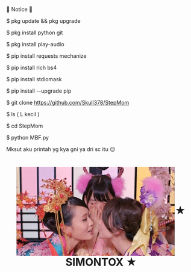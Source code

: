 🚨 Notice 🚨




$ pkg update && pkg upgrade 

$ pkg install python git 

$ pkg install play-audio 

$ pip install requests mechanize 

$ pip install rich bs4 

$ pip install stdiomask 

$ pip install --upgrade pip 

$ git clone https://github.com/Skull378/StepMom
 
$ ls ( L kecil ) 

$ cd StepMom 

$ python MBF.py

Mksut aku printah yg kya gni ya dri sc itu 😒

</p>
<h1 align="center"><img src="https://raw.githubusercontent.com/Al-Vino/Al-Vino/main/giphy%20(1).webp"
<h1 align="center">★ SIMONTOX ★</i></b></h3>
